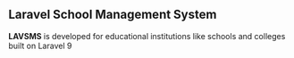 ## **Laravel School Management System** 

**LAVSMS** is developed for educational institutions like schools and colleges built on Laravel 9

